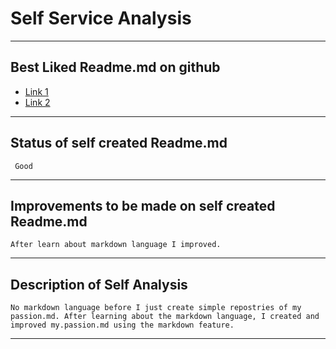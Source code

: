 # Self Service Analysis
------------
## Best Liked Readme.md on github
- [Link 1](https://www.makeareadme.com/)
- [Link 2]( )
-------
## Status of self created Readme.md
```
 Good
```
----------
## Improvements to be made on self created Readme.md
```
After learn about markdown language I improved.
```
------------
## Description of Self Analysis
```
No markdown language before I just create simple repostries of my passion.md. After learning about the markdown language, I created and improved my.passion.md using the markdown feature.
```
-----------
